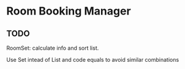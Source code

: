Room Booking Manager
====================


TODO
----

RoomSet: calculate info and sort list.

Use Set<RoomSet> intead of List and code equals to avoid similar combinations

